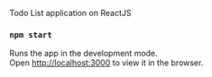 Todo List application on ReactJS

### `npm start`

Runs the app in the development mode.<br />
Open [http://localhost:3000](http://localhost:3000) to view it in the browser.

